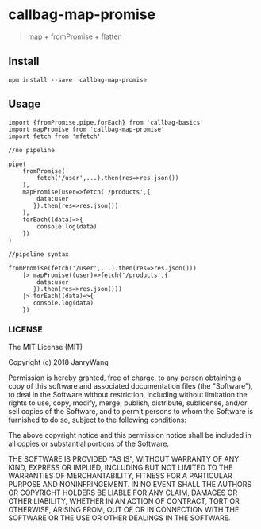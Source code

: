 # callbag-map-promise

> map + fromPromise + flatten



## Install

```
npm install --save  callbag-map-promise
```

## Usage

```
import {fromPromise,pipe,forEach} from 'callbag-basics'
import mapPromise from 'callbag-map-promise'
import fetch from 'mfetch'

//no pipeline

pipe(
    fromPromise(
        fetch('/user',...).then(res=>res.json())
    ),
    mapPromise(user=>fetch('/products',{
        data:user
       }).then(res=>res.json())
    ),
    forEach((data)=>{
        console.log(data)
    })
)

//pipeline syntax

fromPromise(fetch('/user',...).then(res=>res.json()))
    |> mapPromise((user)=>fetch('/products',{
        data:user
       }).then(res=>res.json()))
    |> forEach((data)=>{
       console.log(data)
    })

```

### LICENSE

The MIT License (MIT)

Copyright (c) 2018 JanryWang

Permission is hereby granted, free of charge, to any person obtaining a copy
of this software and associated documentation files (the "Software"), to deal
in the Software without restriction, including without limitation the rights
to use, copy, modify, merge, publish, distribute, sublicense, and/or sell
copies of the Software, and to permit persons to whom the Software is
furnished to do so, subject to the following conditions:

The above copyright notice and this permission notice shall be included in all
copies or substantial portions of the Software.

THE SOFTWARE IS PROVIDED "AS IS", WITHOUT WARRANTY OF ANY KIND, EXPRESS OR
IMPLIED, INCLUDING BUT NOT LIMITED TO THE WARRANTIES OF MERCHANTABILITY,
FITNESS FOR A PARTICULAR PURPOSE AND NONINFRINGEMENT. IN NO EVENT SHALL THE
AUTHORS OR COPYRIGHT HOLDERS BE LIABLE FOR ANY CLAIM, DAMAGES OR OTHER
LIABILITY, WHETHER IN AN ACTION OF CONTRACT, TORT OR OTHERWISE, ARISING FROM,
OUT OF OR IN CONNECTION WITH THE SOFTWARE OR THE USE OR OTHER DEALINGS IN THE
SOFTWARE.